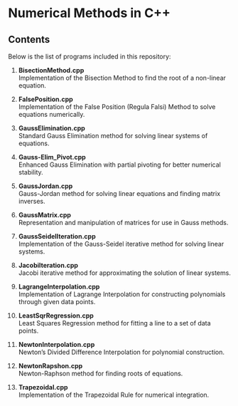 # Numerical Methods in C++

## Contents  
Below is the list of programs included in this repository:

1. **BisectionMethod.cpp**  
   Implementation of the Bisection Method to find the root of a non-linear equation.

2. **FalsePosition.cpp**  
   Implementation of the False Position (Regula Falsi) Method to solve equations numerically.

3. **GaussElimination.cpp**  
   Standard Gauss Elimination method for solving linear systems of equations.

4. **Gauss-Elim_Pivot.cpp**  
   Enhanced Gauss Elimination with partial pivoting for better numerical stability.

5. **GaussJordan.cpp**  
   Gauss-Jordan method for solving linear equations and finding matrix inverses.

6. **GaussMatrix.cpp**  
   Representation and manipulation of matrices for use in Gauss methods.

7. **GaussSeidelIteration.cpp**  
   Implementation of the Gauss-Seidel iterative method for solving linear systems.

8. **JacobiIteration.cpp**  
   Jacobi iterative method for approximating the solution of linear systems.

9. **LagrangeInterpolation.cpp**  
   Implementation of Lagrange Interpolation for constructing polynomials through given data points.

10. **LeastSqrRegression.cpp**  
    Least Squares Regression method for fitting a line to a set of data points.

11. **NewtonInterpolation.cpp**  
    Newton’s Divided Difference Interpolation for polynomial construction.

12. **NewtonRapshon.cpp**  
    Newton-Raphson method for finding roots of equations.

13. **Trapezoidal.cpp**  
    Implementation of the Trapezoidal Rule for numerical integration.
